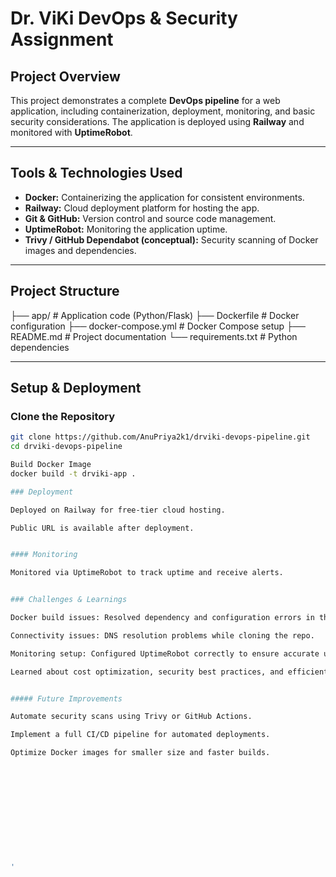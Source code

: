 # Dr. ViKi DevOps & Security Assignment

## Project Overview
This project demonstrates a complete **DevOps pipeline** for a web application, including containerization, deployment, monitoring, and basic security considerations. The application is deployed using **Railway** and monitored with **UptimeRobot**.

---

## Tools & Technologies Used
- **Docker:** Containerizing the application for consistent environments.  
- **Railway:** Cloud deployment platform for hosting the app.  
- **Git & GitHub:** Version control and source code management.  
- **UptimeRobot:** Monitoring the application uptime.  
- **Trivy / GitHub Dependabot (conceptual):** Security scanning of Docker images and dependencies.

---

## Project Structure
├── app/ # Application code (Python/Flask)
├── Dockerfile # Docker configuration
├── docker-compose.yml # Docker Compose setup
├── README.md # Project documentation
└── requirements.txt # Python dependencies


---

## Setup & Deployment

### Clone the Repository
```bash
git clone https://github.com/AnuPriya2k1/drviki-devops-pipeline.git
cd drviki-devops-pipeline

Build Docker Image
docker build -t drviki-app .

### Deployment

Deployed on Railway for free-tier cloud hosting.

Public URL is available after deployment.


#### Monitoring

Monitored via UptimeRobot to track uptime and receive alerts.


### Challenges & Learnings

Docker build issues: Resolved dependency and configuration errors in the Dockerfile.

Connectivity issues: DNS resolution problems while cloning the repo.

Monitoring setup: Configured UptimeRobot correctly to ensure accurate uptime checks.

Learned about cost optimization, security best practices, and efficient containerization.


##### Future Improvements

Automate security scans using Trivy or GitHub Actions.

Implement a full CI/CD pipeline for automated deployments.

Optimize Docker images for smaller size and faster builds.












'


